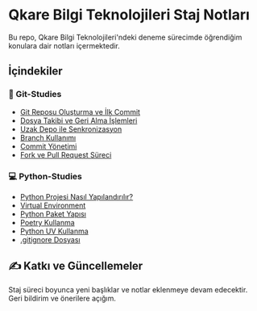 # Qkare Bilgi Teknolojileri Staj Notları

Bu repo, Qkare Bilgi Teknolojileri'ndeki deneme sürecimde öğrendiğim konulara dair notları içermektedir. 

## İçindekiler

### 🔧 Git-Studies
- [Git Reposu Oluşturma ve İlk Commit](Git-Studies/git-notes.md#1-git-reposu-oluşturma-ve-ilk-commit)
- [Dosya Takibi ve Geri Alma İşlemleri](Git-Studies/git-notes.md#2-dosya-takibi-ve-geri-alma-işlemleri)
- [Uzak Depo ile Senkronizasyon](Git-Studies/git-notes.md#3-uzak-depo-ile-senkronizasyon)
- [Branch Kullanımı](Git-Studies/git-notes.md#4-branch-kullanımı)
- [Commit Yönetimi](Git-Studies/git-notes.md#5-commit-yönetimi)
- [Fork ve Pull Request Süreci](Git-Studies/git-notes.md#6-fork-ve-pull-request-süreci)

### 💻 Python-Studies
- [Python Projesi Nasıl Yapılandırılır?](Python-Studies/configurations.md#1-python-projesi-nasıl-yapılandırılır)
- [Virtual Environment](Python-Studies/configurations.md#2-virtual-environment-venv)
- [Python Paket Yapısı](Python-Studies/configurations.md#3-python-paket-yapısı)
- [Poetry Kullanma](Python-Studies/configurations.md#4-poetry-kullanma)
- [Python UV Kullanma](Python-Studies/configurations.md#5-python-uv-kullanma)
- [.gitignore Dosyası](Python-Studies/configurations.md#6-gitignore-dosyası)

## ✍️ Katkı ve Güncellemeler

Staj süreci boyunca yeni başlıklar ve notlar eklenmeye devam edecektir. Geri bildirim ve önerilere açığım.

